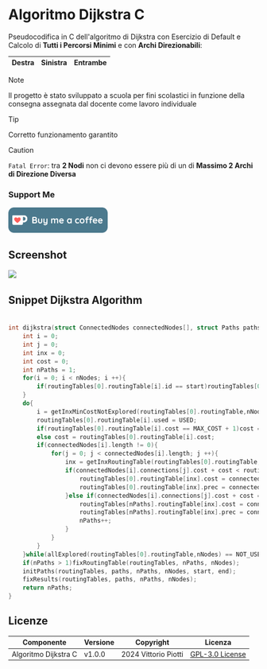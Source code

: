 # Algoritmo Dijkstra C
Pseudocodifica in C dell'algoritmo di Dijkstra con Esercizio di Default e Calcolo di **Tutti i Percorsi Minimi** e con **Archi Direzionabili**:


|Destra|Sinistra|Entrambe|
|---|---|---|


> [!NOTE]
> Il progetto è stato sviluppato a scuola per fini scolastici in funzione della consegna assegnata dal docente come lavoro individuale



> [!TIP]
> Corretto funzionamento garantito

> [!CAUTION] 
> `Fatal Error`: tra **2 Nodi** non ci devono essere più di un di **Massimo 2 Archi di Direzione Diversa**

### Support Me

[<img width="200" src="https://github.com/vittorioPiotti/vittorioPiotti/blob/main/immagini/support.png"/>](https://ko-fi.com/vittoriopiotti)


## Screenshot

<img width="300" src="https://github.com/vittorioPiotti/Algoritmo-Dijkstra-C/blob/main/snap.png"/>


## Snippet Dijkstra Algorithm

```c

int dijkstra(struct ConnectedNodes connectedNodes[], struct Paths paths[], struct RoutingTables routingTables[],int start, int end,int nNodes){
    int i = 0;
    int j = 0;
    int inx = 0;
    int cost = 0;
    int nPaths = 1;
    for(i = 0; i < nNodes; i ++){
        if(routingTables[0].routingTable[i].id == start)routingTables[0].routingTable[i].cost = 0;
    }
    do{
        i = getInxMinCostNotExplored(routingTables[0].routingTable,nNodes);
        routingTables[0].routingTable[i].used = USED;
        if(routingTables[0].routingTable[i].cost == MAX_COST + 1)cost = 0;
        else cost = routingTables[0].routingTable[i].cost;
        if(connectedNodes[i].length != 0){
            for(j = 0; j < connectedNodes[i].length; j ++){
                inx = getInxRoutingTable(routingTables[0].routingTable,connectedNodes[i].connections[j].id,nNodes );
                if(connectedNodes[i].connections[j].cost + cost < routingTables[0].routingTable[inx].cost){
                    routingTables[0].routingTable[inx].cost = connectedNodes[i].connections[j].cost + cost;
                    routingTables[0].routingTable[inx].prec = connectedNodes[i].id;
                }else if(connectedNodes[i].connections[j].cost + cost == routingTables[0].routingTable[inx].cost){
                    routingTables[nPaths].routingTable[inx].cost = connectedNodes[i].connections[j].cost + cost;
                    routingTables[nPaths].routingTable[inx].prec = connectedNodes[i].id;
                    nPaths++;
                }
            }
        }
    }while(allExplored(routingTables[0].routingTable,nNodes) == NOT_USED);
    if(nPaths > 1)fixRoutingTable(routingTables, nPaths, nNodes);
    initPaths(routingTables, paths, nPaths, nNodes, start, end);
    fixResults(routingTables, paths, nPaths, nNodes);
    return nPaths;
}

```

## Licenze

| Componente         | Versione  | Copyright                         | Licenza                                                       |
|--------------------|-----------|-----------------------------------|---------------------------------------------------------------|
| Algoritmo Dijkstra C | v1.0.0    | 2024 Vittorio Piotti              | [GPL-3.0 License](https://github.com/vittorioPiotti/Algoritmo-Dijkstra-C/blob/main/LICENSE.md) |
